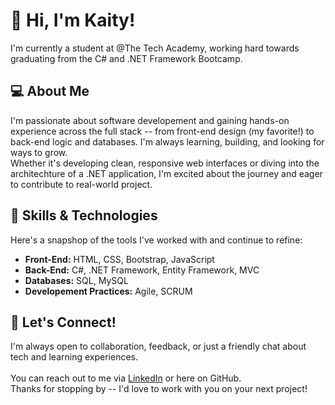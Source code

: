 # 👋 Hi, I'm Kaity! 

I'm currently a student at @The Tech Academy, working hard towards graduating from the C# and .NET Framework Bootcamp.

## 💻 About Me

I'm passionate about software developement and gaining hands-on experience across the full stack -- 
from front-end design (my favorite!) to back-end logic and databases. I'm always learning, building, and looking
for ways to grow. <br>
Whether it's developing clean, responsive web interfaces or diving into the architechture of a .NET application,
I'm excited about the journey and eager to contribute to real-world project. 

## 🔧 Skills & Technologies
Here's a snapshop of the tools I've worked with and continue to refine:
- **Front-End:** HTML, CSS, Bootstrap, JavaScript
- **Back-End:** C#, .NET Framework, Entity Framework, MVC
- **Databases:** SQL, MySQL
- **Developement Practices:** Agile, SCRUM


## 🔗 Let's Connect!
I'm always open to collaboration, feedback, or just a friendly chat about tech and learning experiences.<br>   
You can reach out to me via [LinkedIn](www.linkedin.com/in/kaitybadgley) or here on GitHub.<br>
Thanks for stopping by -- I'd love to work with you on your next project!
